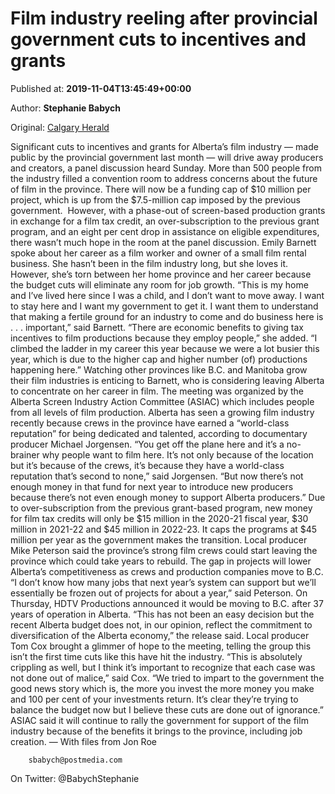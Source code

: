 
# Film industry reeling after provincial government cuts to incentives and grants

Published at: **2019-11-04T13:45:49+00:00**

Author: **Stephanie Babych**

Original: [Calgary Herald](https://calgaryherald.com/news/local-news/film-industry-reeling-after-provincial-government-cuts-to-incentives-and-grants)

Significant cuts to incentives and grants for Alberta’s film industry — made public by the provincial government last month — will drive away producers and creators, a panel discussion heard Sunday.
More than 500 people from the industry filled a convention room to address concerns about the future of film in the province.
There will now be a funding cap of $10 million per project, which is up from the $7.5-million cap imposed by the previous government.  However, with a phase-out of screen-based production grants in exchange for a film tax credit, an over-subscription to the previous grant program, and an eight per cent drop in assistance on eligible expenditures, there wasn’t much hope in the room at the panel discussion.
Emily Barnett spoke about her career as a film worker and owner of a small film rental business. She hasn’t been in the film industry long, but she loves it. However, she’s torn between her home province and her career because the budget cuts will eliminate any room for job growth.
“This is my home and I’ve lived here since I was a child, and I don’t want to move away. I want to stay here and I want my government to get it. I want them to understand that making a fertile ground for an industry to come and do business here is . . . important,” said Barnett.
“There are economic benefits to giving tax incentives to film productions because they employ people,” she added. “I climbed the ladder in my career this year because we were a lot busier this year, which is due to the higher cap and higher number (of) productions happening here.”
Watching other provinces like B.C. and Manitoba grow their film industries is enticing to Barnett, who is considering leaving Alberta to concentrate on her career in film.
The meeting was organized by the Alberta Screen Industry Action Committee (ASIAC) which includes people from all levels of film production. Alberta has seen a growing film industry recently because crews in the province have earned a “world-class reputation” for being dedicated and talented, according to documentary producer Michael Jorgensen.
“You get off the plane here and it’s a no-brainer why people want to film here. It’s not only because of the location but it’s because of the crews, it’s because they have a world-class reputation that’s second to none,” said Jorgensen. “But now there’s not enough money in that fund for next year to introduce new producers because there’s not even enough money to support Alberta producers.”
Due to over-subscription from the previous grant-based program, new money for film tax credits will only be $15 million in the 2020-21 fiscal year, $30 million in 2021-22 and $45 million in 2022-23. It caps the programs at $45 million per year as the government makes the transition.
Local producer Mike Peterson said the province’s strong film crews could start leaving the province which could take years to rebuild. The gap in projects will lower Alberta’s competitiveness as crews and production companies move to B.C.
“I don’t know how many jobs that next year’s system can support but we’ll essentially be frozen out of projects for about a year,” said Peterson.
On Thursday, HDTV Productions announced it would be moving to B.C. after 37 years of operation in Alberta.
“This has not been an easy decision but the recent Alberta budget does not, in our opinion, reflect the commitment to diversification of the Alberta economy,” the release said.
Local producer Tom Cox brought a glimmer of hope to the meeting, telling the group this isn’t the first time cuts like this have hit the industry.
“This is absolutely crippling as well, but I think it’s important to recognize that each case was not done out of malice,” said Cox. “We tried to impart to the government the good news story which is, the more you invest the more money you make and 100 per cent of your investments return. It’s clear they’re trying to balance the budget now but I believe these cuts are done out of ignorance.”
ASIAC said it will continue to rally the government for support of the film industry because of the benefits it brings to the province, including job creation.
— With files from Jon Roe

        sbabych@postmedia.com
      
On Twitter: @BabychStephanie
